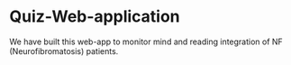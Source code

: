 # Quiz-Web-application

We have built this web-app to monitor mind and reading integration of NF (Neurofibromatosis) patients.
